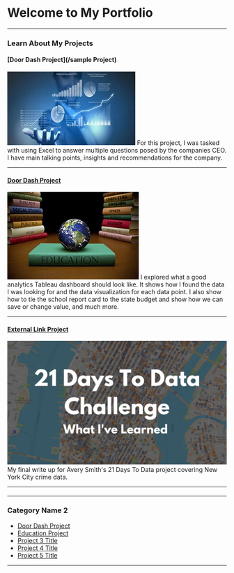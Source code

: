 # Welcome to My Portfolio

---

### Learn About My Projects

#### [Door Dash Project](/sample Project)
<img src="images/P 1 image for github.jpg?raw=true"/>
For this project, I was tasked with using Excel to answer multiple questions posed by the companies CEO.  I have main talking points, insights and recommendations for the company.

---
#### [Door Dash Project](https://www.linkedin.com/pulse/market-analysis-door-dash-using-excel-dan-waterstradt/?trackingId=8xNEZCqKS%2Fm93kXr0xiOlQ%3D%3D)
<img src="images/P2 education photo.jpg?raw=true"/>
I explored what a good analytics Tableau dashboard should look like.  It shows how I found the data I was looking for and the data visualization for each data point.  I also show how to tie the school report card to the state budget and show how we can save or change value, and much more. 

---
#### [External Link Project](https://www.linkedin.com/pulse/massachusetts-school-report-card-dan-waterstradt/)
[<img src="images/21 Days To Data Challenge What I've Learned Cover.png?raw=true"/>](https://www.linkedin.com/pulse/what-i-learned-21-days-data-avery-smith)
My final write up for Avery Smith's 21 Days To Data project covering New York City crime data. 


---
#### 

---

### Category Name 2

- [Door Dash Project](https://www.linkedin.com/pulse/market-analysis-door-dash-using-excel-dan-waterstradt/?trackingId=8xNEZCqKS%2Fm93kXr0xiOlQ%3D%3D)
- [Education Project](https://www.linkedin.com/pulse/massachusetts-school-report-card-dan-waterstradt/)
- [Project 3 Title](http://example.com/)
- [Project 4 Title](http://example.com/)
- [Project 5 Title](http://example.com/)

---




